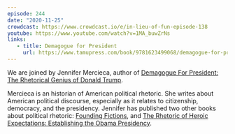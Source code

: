 ```yaml
---
episode: 244
date: "2020-11-25"
crowdcast: https://www.crowdcast.io/e/in-lieu-of-fun-episode-138
youtube: https://www.youtube.com/watch?v=1MA_buwZrNs
links:
   - title: Demagogue for President
     url: https://www.tamupress.com/book/9781623499068/demagogue-for-president/
---
```

We are joined by Jennifer Mercieca, author of [Demagogue For President: The
Rhetorical Genius of Donald Trump][book1].

Mercieca is an historian of American political rhetoric. She writes about
American political discourse, especially as it relates to citizenship,
democracy, and the presidency. Jennifer has published two other books about
political rhetoric: [Founding Fictions][book0], and [The Rhetoric of Heroic
Expectations: Establishing the Obama Presidency][book2].

[book0]: http://www.uapress.ua.edu/product/Founding-Fictions,4770.aspx
[book1]: https://www.tamupress.com/book/9781623499068/demagogue-for-president/
[book2]: https://www.tamupress.com/book/9781623490423/the-rhetoric-of-heroic-expectations/
